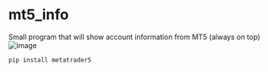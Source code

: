 # mt5_info
Small program that will show account information from MT5 (always on top)
![image](https://github.com/ryu878/mt5_info/assets/81808867/108e47e5-e9e2-4c13-be6b-b92c4c5ceb18)

<code>pip install metatrader5</code>
